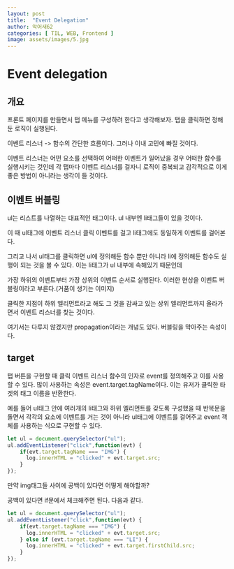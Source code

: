 ```yaml
---
layout: post
title:  "Event Delegation"
author: 악어새62
categories: [ TIL, WEB, Frontend ]
image: assets/images/5.jpg
---
```

# Event delegation

## 개요

프론트 페이지를 만들면서 탭 메뉴를 구성하려 한다고 생각해보자. 탭을 클릭하면 정해둔 로직이 실행된다.

이벤트 리스너 -> 함수의 간단한 흐름이다. 그러나 이내 고민에 빠질 것이다. 

이벤트 리스너는 어떤 요소를 선택하여 어떠한 이벤트가 일어났을 경우 어떠한 함수를 실행시키는 것인데 각 탭마다 이벤트 리스너를 걸자니 로직이 중복되고 감각적으로 이게 좋은 방법이 아니라는 생각이 들 것이다.

## 이벤트 버블링

ul는 리스트를 나열하는 대표적인 태그이다. ul 내부엔 li태그들이 있을 것이다.

이 때 ul태그에 이벤트 리스너 클릭 이벤트를 걸고 li태그에도 동일하게 이벤트를 걸어본다.

그리고 나서 ul태그를 클릭하면 ul에 정의해둔 함수 뿐만 아니라 li에 정의해둔 함수도 실행이 되는 것을 볼 수 있다. 이는 li태그가 ul 내부에 속해있기 때문인데

가장 하위의 이벤트부터 가장 상위의 이벤트 순서로 실행된다.
이러한 현상을 이벤트 버블링이라고 부른다.(거품이 생기는 이미지)

클릭한 지점이 하위 엘리먼트라고 해도 그 것을 감싸고 있는 상위 엘리먼트까지 올라가면서 이벤트 리스너를 찾는 것이다.

여기서는 다루지 않겠지만 propagation이라는 개념도 있다. 버블링을 막아주는 속성이다.

## target

탭 버튼을 구현할 때 클릭 이벤트 리스너 함수의 인자로 event를 정의해주고 이를 사용할 수 있다. 많이 사용하는 속성은 event.target.tagName이다. 이는 유저가 클릭한 타겟의 태그 이름을 반환한다.

예를 들어 ul태그 안에 여러개의 li태그와 하위 엘리먼트를 갖도록 구성했을 때 반복문을 돌면서 각각의 요소에 이벤트를 거는 것이 아니라 ul태그에 이벤트를 걸어주고 event 객체를 사용하는 식으로 구현할 수 있다.

```js
let ul = document.querySelector("ul");
ul.addEventListener("click",function(evt) {
    if(evt.target.tagName === "IMG") {
      log.innerHTML = "clicked" + evt.target.src;
    }
});
```

만약 img태그들 사이에 공백이 있다면 어떻게 해야할까?

공백이 있다면 if문에서 체크해주면 된다. 다음과 같다.

```js
let ul = document.querySelector("ul");
ul.addEventListener("click",function(evt) {
    if(evt.target.tagName === "IMG") {
      log.innerHTML = "clicked" + evt.target.src;
    } else if (evt.target.tagName === "LI") {
      log.innerHTML = "clicked" + evt.target.firstChild.src;
    }
});
```